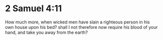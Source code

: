 # 2 Samuel 4:11

How much more, when wicked men have slain a righteous person in his own house upon his bed? shall I not therefore now require his blood of your hand, and take you away from the earth?
